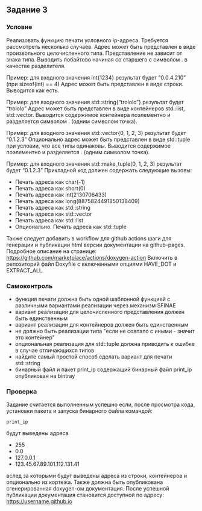 ## Задание 3
### Условие

Реализовать функцию печати условного ip-адреса. Требуется рассмотреть несколько случаев.
Адрес может быть представлен в виде произвольного целочисленного типа. Представление не
зависит от знака типа. Выводить побайтово начиная со старшего с символом . в качестве
разделителя.

Пример: для входного значения int{1234} результат будет “0.0.4.210” (при sizeof(int) == 4)
Адрес может быть представлен в виде строки. Выводится как есть.

Пример:
для входного значения std::string{“trololo”} результат будет “trololo”
Адрес может быть представлен в виде контейнеров std::list, std::vector. Выводится содержимое
контейнера поэлементно и разделяется символом . (одним символом точка).

Пример: для входного значения std::vector{0, 1, 2, 3} результат будет “0.1.2.3”
Опционально адрес может быть представлен в виде std::tuple при условии, что все типы
одинаковы. Выводится содержимое поэлементно и разделяется . (одним символом точка).

Пример:
для входного значения std::make_tuple(0, 1, 2, 3) результат будет “0.1.2.3”
Прикладной код должен содержать следующие вызовы:
- Печать адреса как char(-1)
- Печать адреса как short(0)
- Печать адреса как int(2130706433)
- Печать адреса как long(8875824491850138409)
- Печать адреса как std::string
- Печать адреса как std::vector
- Печать адреса как std::list
- Опционально. Печать адреса как std::tuple
  
Также следует добавить в workflow для github actions шаги для генерации и публикации html
  версии документации на github-pages. Подробное описание на странице:
  https://github.com/marketplace/actions/doxygen-action
  Включить в репозиторий файл Doxyfile с включенными опциями HAVE_DOT и EXTRACT_ALL.

###  Самоконтроль
- функция печати должна быть одной шаблонной функцией с различными вариантами реализации
  через механизм SFINAE
- вариант реализации для целочисленного представления должен быть единственным
- вариант реализации для контейнеров должен быть единственным
- не должно быть реализации типа "если не совпало с иными - значит это контейнер"
- опциональная реализация для std::tuple должна приводить к ошибке в случае отличающихся
  типов
- найдите самый простой способ сделать вариант для печати std::string
- бинарный файл и пакет print_ip содержащий бинарный файл print_ip опубликован на bintray

### Проверка
  Задание считается выполненным успешно если, после просмотра кода, установки пакета и запуска
  бинарного файла командой:
  
    print_ip
  будут выведены адреса
  - 255
  - 0.0
  - 127.0.0.1 
  - 123.45.67.89.101.112.131.41

вслед за которыми будут выведены адреса из строки, контейнеров и опционально из кортежа. 
Также должна быть опубликована сгенерированная doxygen-ом документация. После успешной
публикации документация становится доступной по адресу:
https://username.github.io